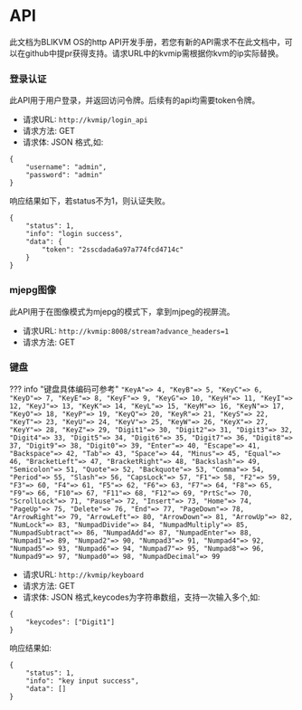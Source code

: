 # **API**

此文档为BLIKVM OS的http API开发手册，若您有新的API需求不在此文档中，可以在github中提pr获得支持。请求URL中的kvmip需根据你kvm的ip实际替换。

### **登录认证**
此API用于用户登录，并返回访问令牌。后续有的api均需要token令牌。   

- 请求URL: `http://kvmip/login_api`  
- 请求方法: GET  
- 请求体: JSON 格式,如:    
```
{
    "username": "admin",
    "password": "admin"
}
```
响应结果如下，若status不为1，则认证失败。
```
{
    "status": 1,
    "info": "login success",
    "data": {
        "token": "2sscdada6a97a774fcd4714c"
    }
}
```

### **mjepg图像**
此API用于在图像模式为mjepg的模式下，拿到mjpeg的视屏流。   

- 请求URL: `http://kvmip:8008/stream?advance_headers=1`  
- 请求方法: GET

### **键盘**  

??? info "键盘具体编码可参考"
    ```
    "KeyA"=> 4,
    "KeyB"=> 5,
    "KeyC"=> 6,
    "KeyD"=> 7,
    "KeyE"=> 8,
    "KeyF"=> 9,
    "KeyG"=> 10,
    "KeyH"=> 11,
    "KeyI"=> 12,
    "KeyJ"=> 13,
    "KeyK"=> 14,
    "KeyL"=> 15,
    "KeyM"=> 16,
    "KeyN"=> 17,
    "KeyO"=> 18,
    "KeyP"=> 19,
    "KeyQ"=> 20,
    "KeyR"=> 21,
    "KeyS"=> 22,
    "KeyT"=> 23,
    "KeyU"=> 24,
    "KeyV"=> 25,
    "KeyW"=> 26,
    "KeyX"=> 27,
    "KeyY"=> 28,
    "KeyZ"=> 29,
    "Digit1"=> 30,
    "Digit2"=> 31,
    "Digit3"=> 32,
    "Digit4"=> 33,
    "Digit5"=> 34,
    "Digit6"=> 35,
    "Digit7"=> 36,
    "Digit8"=> 37,
    "Digit9"=> 38,
    "Digit0"=> 39,
    "Enter"=> 40,
    "Escape"=> 41,
    "Backspace"=> 42,
    "Tab"=> 43,
    "Space"=> 44,
    "Minus"=> 45,
    "Equal"=> 46,
    "BracketLeft"=> 47,
    "BracketRight"=> 48,
    "Backslash"=> 49,
    "Semicolon"=> 51,
    "Quote"=> 52,
    "Backquote"=> 53,
    "Comma"=> 54,
    "Period"=> 55,
    "Slash"=> 56,
    "CapsLock"=> 57,
    "F1"=> 58,
    "F2"=> 59,
    "F3"=> 60,
    "F4"=> 61,
    "F5"=> 62,
    "F6"=> 63,
    "F7"=> 64,
    "F8"=> 65,
    "F9"=> 66,
    "F10"=> 67,
    "F11"=> 68,
    "F12"=> 69,
    "PrtSc"=> 70,
    "ScrollLock"=> 71,
    "Pause"=> 72,
    "Insert"=> 73,
    "Home"=> 74,
    "PageUp"=> 75,
    "Delete"=> 76,
    "End"=> 77,
    "PageDown"=> 78,
    "ArrowRight"=> 79,
    "ArrowLeft"=> 80,
    "ArrowDown"=> 81,
    "ArrowUp"=> 82,
    "NumLock"=> 83,
    "NumpadDivide"=> 84,
    "NumpadMultiply"=> 85,
    "NumpadSubtract"=> 86,
    "NumpadAdd"=> 87,
    "NumpadEnter"=> 88,
    "Numpad1"=> 89,
    "Numpad2"=> 90,
    "Numpad3"=> 91,
    "Numpad4"=> 92,
    "Numpad5"=> 93,
    "Numpad6"=> 94,
    "Numpad7"=> 95,
    "Numpad8"=> 96,
    "Numpad9"=> 97,
    "Numpad0"=> 98,
    "NumpadDecimal"=> 99
    ```

- 请求URL: `http://kvmip/keyboard`  
- 请求方法: GET  
- 请求体: JSON 格式,keycodes为字符串数组，支持一次输入多个,如:    
```
{
    "keycodes": ["Digit1"]
}
```


响应结果如:
```
{
    "status": 1,
    "info": "key input success",
    "data": []
}
```
